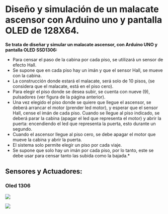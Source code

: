 # **Diseño y simulación de un malacate ascensor con Arduino uno y pantalla OLED de 128X64.**

**Se trata de diseñar y simular un malacate ascensor, con Arduino UNO y pantalla OLED SSD1306:**

* Para censar el paso de la cabina por cada piso, se utilizará un sensor de efecto Hall.
* Se supone que en cada piso hay un imán y que el sensor Hall, se mueve con la cabina.
* La construcción donde estará el malacate, será solo de 10 pisos, (se considera que el malacate, está en el piso cero).
* Para elegir el piso donde se desea subir, se cuenta con nueve (9), pulsadores (ver figura de la página anterior).
* Una vez elegido el piso donde se quiere que llegue el ascensor, se deberá arrancar el motor (prender led motor), y esperar que el sensor Hall, cense el imán de cada piso.
Cuando se llegue al piso indicado, se deberá parar la cabina (apagar el led que representa el motor) y abrir la puerta: encendiendo el led que representa la puerta, esto durante un segundo.
* Cuando el ascensor llegue al piso cero, se debe apagar el motor que mueve la cabina y abrir la puerta.
* El sistema solo permite elegir un piso por cada viaje.
* Se supone que solo hay un imán por cada piso, por lo tanto, este se debe usar para censar tanto las subida como la bajada.*

## Sensores y Actuadores:

### Oled 1306
![](https://ph0en1x.net/uploads/Image/news/raspberry-pi/oled-display-ssd1306-128x64px-i2c.jpg)

![](https://i.stack.imgur.com/scay0.jpg)

